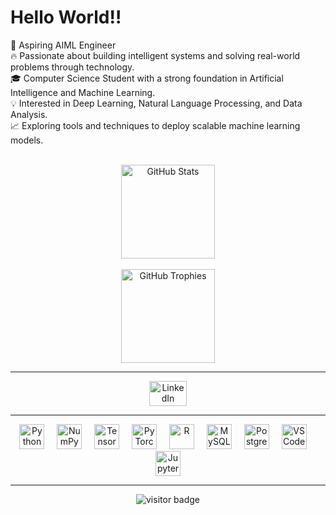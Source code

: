 <h1 align="left">Hello World!!</h1>

<p align="left">
  🎯 Aspiring AIML Engineer <br>
  🔥 Passionate about building intelligent systems and solving real-world problems through technology. <br>
  🎓 Computer Science Student with a strong foundation in Artificial Intelligence and Machine Learning. <br>
  💡 Interested in Deep Learning, Natural Language Processing, and Data Analysis. <br>
  📈 Exploring tools and techniques to deploy scalable machine learning models.
</p>

<br>

<div align="center">
  <img src="https://github-readme-stats.vercel.app/api?username=guruprasadsa&hide_title=false&hide_rank=true&show_icons=true&include_all_commits=true&count_private=true&disable_animations=true&theme=dracula&locale=en&hide_border=false" height="150" alt="GitHub Stats" />
  <br><br>
  <img src="https://github-profile-trophy.vercel.app/?username=guruprasadsa&theme=dracula&margin-w=8&margin-h=8&no-bg=false&no-frame=false" height="150" alt="GitHub Trophies" />
</div>

<hr>

<div align="center">
  <a href="https://www.linkedin.com/in/guruprasadsa8" target="_blank">
    <img src="https://raw.githubusercontent.com/maurodesouza/profile-readme-generator/master/src/assets/icons/social/linkedin/default.svg" width="60" height="40" alt="LinkedIn" />
  </a>
</div>

<hr>

<div align="center">
  <img src="https://cdn.simpleicons.org/python/3776AB" height="40" alt="Python" />
  <img width="12" />
  <img src="https://cdn.simpleicons.org/numpy/013243" height="40" alt="NumPy" />
  <img width="12" />
  <img src="https://cdn.simpleicons.org/tensorflow/FF6F00" height="40" alt="TensorFlow" />
  <img width="12" />
  <img src="https://cdn.simpleicons.org/pytorch/EE4C2C" height="40" alt="PyTorch" />
  <img width="12" />
  <img src="https://cdn.simpleicons.org/r/276DC3" height="40" alt="R" />
  <img width="12" />
  <img src="https://cdn.jsdelivr.net/gh/devicons/devicon/icons/mysql/mysql-original.svg" height="40" alt="MySQL" />
  <img width="12" />
  <img src="https://cdn.simpleicons.org/postgresql/4169E1" height="40" alt="PostgreSQL" />
  <img width="12" />
  <img src="https://cdn.jsdelivr.net/gh/devicons/devicon/icons/vscode/vscode-original.svg" height="40" alt="VS Code" />
  <img width="12" />
  <img src="https://cdn.simpleicons.org/jupyter/F37626" height="40" alt="Jupyter" />
</div>

<hr>

<div align="center">
  <img src="https://visitor-badge.laobi.icu/badge?page_id=guruprasadsa.guruprasad&left_color=chocolate&right_color=cadetblue" alt="visitor badge" />
</div>
